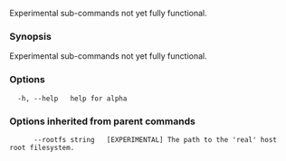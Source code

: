 
Experimental sub-commands not yet fully functional.

### Synopsis

Experimental sub-commands not yet fully functional.

### Options

```
  -h, --help   help for alpha
```

### Options inherited from parent commands

```
      --rootfs string   [EXPERIMENTAL] The path to the 'real' host root filesystem.
```

